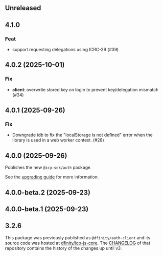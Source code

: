 ## Unreleased

## 4.1.0

### Feat

- support requesting delegations using ICRC-29 (#39)

## 4.0.2 (2025-10-01)

### Fix

- **client**: overwrite stored key on login to prevent key/delegation mismatch (#34)

## 4.0.1 (2025-09-26)

### Fix

- Downgrade idb to fix the "localStorage is not defined" error when the library is used in a web worker context. (#28)

## 4.0.0 (2025-09-26)

Publishes the new `@icp-sdk/auth` package.

See the [upgrading guide](https://js.icp.build/auth/v4.0/upgrading/v4) for more information.

## 4.0.0-beta.2 (2025-09-23)

## 4.0.0-beta.1 (2025-09-23)

## 3.2.6

This package was previously published as `@dfinity/auth-client` and its source code was hosted at [dfinity/icp-js-core](https://github.com/dfinity/icp-js-core). The [CHANGELOG](https://github.com/dfinity/icp-js-core/blob/a6aa6e2eb58cf2cbae92156b957293e40f458323/CHANGELOG.md) of that repository contains the history of the changes up until v3.
